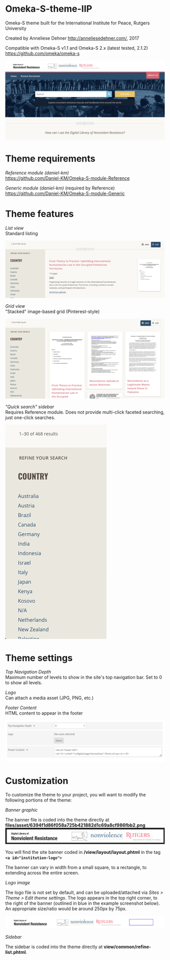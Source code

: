 # Omeka-S-theme-IIP
 Omeka-S theme built for the International Institute for Peace, Rutgers University

Created by Anneliese Dehner http://anneliesedehner.com/, 2017

Compatible with Omeka-S v1.1 and Omeka-S 2.x (latest tested, 2.1.2)  
https://github.com/omeka/omeka-s

![Screenshot of theme in production](docs/screenshot1.png?raw=true "Screenshot of theme")

# Theme requirements
 *Reference module (daniel-km)*  
 https://github.com/Daniel-KM/Omeka-S-module-Reference
 
 *Generic module (daniel-km)* (required by Reference)   
 https://github.com/Daniel-KM/Omeka-S-module-Generic
 
# Theme features
 *List view*  
 Standard listing

![Screenshot of list view in Item Browse](docs/screenshot3.png?raw=true "Screenshot of list view")
 
 *Grid view*  
 "Stacked" image-based grid (Pinterest-style)

![Screenshot of grid view in Item Browse](docs/screenshot4.png?raw=true "Screenshot of grid view")
 
 *"Quick search" sidebar*  
 Requires Reference module. Does not provide multi-click faceted searching, just one-click searches.

![Screenshot of term lists in Item Browse](docs/screenshot5.png?raw=true "Screenshot of term lists")
 
# Theme settings
 *Top Navigation Depth*  
 Maximum number of levels to show in the site's top navigation bar. Set to 0 to show all levels.

 *Logo*  
 Can attach a media asset (JPG, PNG, etc.)

 *Footer Content*  
 HTML content to appear in the footer

![Screenshot of theme settings in admin panel](docs/screenshot2.png?raw=true "Screenshot of theme settings")

# Customization

 To customize the theme to your project, you will want to modify the following portions of the theme:
 
 *Banner graphic*   
 
 The banner file is coded into the theme directly at **files/asset/6394f1d86f058a725b421882d1c69a8cf986fbb2.png**
![Screenshot of theme banner](docs/screenshot7.png?raw=true "Screenshot of theme banner")

 You will find the site banner coded in **/view/layout/layout.phtml** in the tag **`<a id="institution-logo">`**
 
 The banner can vary in width from a small square, to a rectangle, to extending across the entire screen.
 
 *Logo image*   
 
 The logo file is not set by default, and can be uploaded/attached via *Sites > Theme > Edit theme settings*. The logo appears in the top right corner, to the right of the banner (outlined in blue in the example screenshot below). An appropriate size/ratio would be around 250px by 75px.

![Screenshot of theme header with logo outlined in blue](docs/screenshot6.png?raw=true "Screenshot of theme header with logo")

 *Sidebar*
 
 The sidebar is coded into the theme directly at **view/common/refine-list.phtml**. 
 